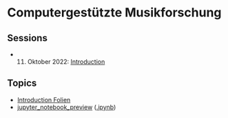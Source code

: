 # Computergestützte Musikforschung 

## Sessions

- 11. Oktober 2022: [Introduction](/sessions/session_00_intro.md)

## Topics

- [Introduction Folien](/topics/session_00_cmf_introduction.pdf)
- [jupyter_notebook_preview](/topics/jupyter_notebook_preview.md) ([.ipynb](/topics/jupyter_notebook_preview.ipynb))